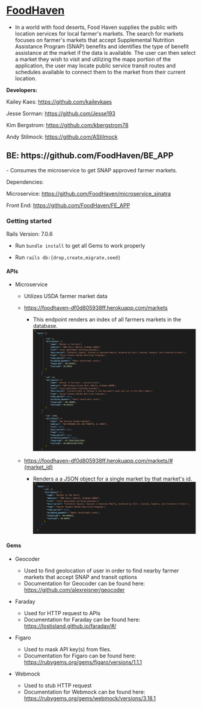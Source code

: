 # [FoodHaven](https://food-haven.onrender.com/)

- In a world with food deserts, Food Haven supplies the public with location services for local farmer's markets. The search for markets focuses on farmer's markets that accept Supplemental Nutrition Assistance Program (SNAP) benefits and identifies the type of benefit assistance at the market if the data is available. The user can then select a market they wish to visit and utilizing the maps portion of the application, the user may locate public service transit routes and schedules available to connect them to the market from their current location. 

<b>Developers:</b>

Kailey Kaes: https://github.com/kaileykaes

Jesse Sorman: https://github.com/Jesse193

Kim Bergstrom: https://github.com/kbergstrom78

Andy Stilmock: https://github.com/AStilmock

<h2>BE: https://github.com/FoodHaven/BE_APP</h2> 
- Consumes the microservice to get SNAP approved farmer markets. <br>

Dependencies: 

Microservice: https://github.com/FoodHaven/microservice_sinatra

Front End: https://github.com/FoodHaven/FE_APP

<h3>Getting started</h3>

Rails Version: 7.0.6

- Run `bundle install` to get all Gems to work properly

- Run `rails db:{drop,create,migrate,seed}`

<h4>APIs</h4>

- Microservice
  - Utilizes USDA farmer market data

  - https://foodhaven-df0d805938ff.herokuapp.com/markets
    - This endpoint renders an index of all farmers markets in the database.
    ![Alt text](app/assets/images/All_markets.png?raw=true)

  - https://foodhaven-df0d805938ff.herokuapp.com/markets/#{market_id}

    - Renders a a JSON object for a single market by that market's id.
     ![Alt text](app/assets/images/One_Market.png?raw=true)
      
    
<h4>Gems</h4>

- Geocoder
  - Used to find geolocation of user in order to find nearby farmer markets that accept SNAP and transit options
  - Documentation for Geocoder can be found here: https://github.com/alexreisner/geocoder
    
- Faraday
  - Used for HTTP request to APIs 
  - Documentation for Faraday can be found here: https://lostisland.github.io/faraday/#/

- Figaro
  - Used to mask API key(s) from files. 
  - Documentation for Figaro can be found here: https://rubygems.org/gems/figaro/versions/1.1.1

- Webmock
  - Used to stub HTTP request
  - Documentation for Webmock can be found here: https://rubygems.org/gems/webmock/versions/3.18.1
